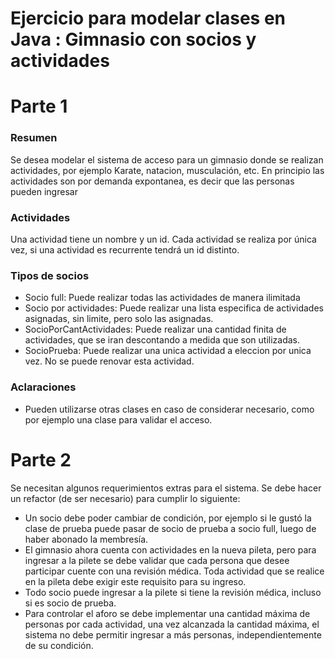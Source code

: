 # Ejercicio para modelar clases en Java : Gimnasio con socios y actividades


# Parte 1

### Resumen
Se desea modelar el sistema de acceso para un gimnasio donde se realizan actividades, por ejemplo Karate, natacion, musculación, etc. En principio las actividades son por demanda expontanea, es decir que las personas pueden ingresar 

### Actividades
Una actividad tiene un nombre y un id. Cada actividad se realiza por única vez, si una actividad es recurrente tendrá un id distinto.



### Tipos de socios

- Socio full: Puede realizar todas las actividades de manera ilimitada
- Socio por actividades: Puede realizar una lista especifica de actividades asignadas, sin limite, pero solo las asignadas.
- SocioPorCantActividades: Puede realizar una cantidad finita de actividades, que se iran descontando a medida que son utilizadas.
- SocioPrueba: Puede realizar una unica actividad a eleccion por unica vez. No se puede renovar esta actividad.

### Aclaraciones
- Pueden utilizarse otras clases en caso de considerar necesario, como por ejemplo una clase para validar el acceso.



# Parte 2

Se necesitan algunos requerimientos extras para el sistema. Se debe hacer un refactor (de ser necesario) para cumplir lo siguiente:

- Un socio debe poder cambiar de condición, por ejemplo si le gustó la clase de prueba puede pasar de socio de prueba a socio full, luego de haber abonado la membresía.
- El gimnasio ahora cuenta con actividades en la nueva pileta, pero para ingresar a la pilete se debe validar que cada persona que desee participar cuente con una revisión médica. Toda actividad que se realice en la pileta debe exigir este requisito para su ingreso.
- Todo socio puede ingresar a la pilete si tiene la revisión médica, incluso si es socio de prueba.
- Para controlar el aforo se debe implementar una cantidad máxima de personas por cada actividad, una vez alcanzada la cantidad máxima, el sistema no debe permitir ingresar a más personas, independientemente de su condición.
